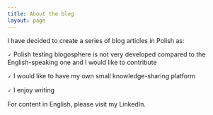 ```yaml
---
title: About the blog
layout: page
---
```


I have decided to create a series of blog articles in Polish as:

🗸 Polish testing blogosphere is not very developed compared to the English-speaking one and I would like to contribute

🗸 I would like to have my own small knowledge-sharing platform

🗸 I enjoy writing

For content in English, please visit my LinkedIn.
